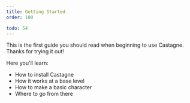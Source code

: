 ```yaml
---
title: Getting Started
order: 100

todo: 54
---
```


This is the first guide you should read when beginning to use Castagne. Thanks for trying it out!

Here you'll learn:
- How to install Castagne
- How it works at a base level
- How to make a basic character
- Where to go from there
